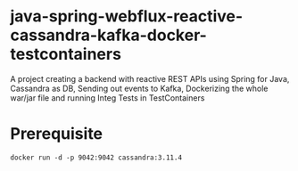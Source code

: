 # java-spring-webflux-reactive-cassandra-kafka-docker-testcontainers
A project creating a backend with reactive REST APIs using Spring for Java, Cassandra as DB, Sending out events to Kafka, Dockerizing the whole war/jar file and running Integ Tests in TestContainers

# Prerequisite
```docker run -d -p 9042:9042 cassandra:3.11.4  ```
